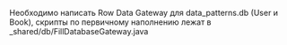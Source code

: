 Необходимо написать Row Data Gateway для data_patterns.db (User и Book), скрипты по первичному наполнению лежат в 
_shared/db/FillDatabaseGateway.java